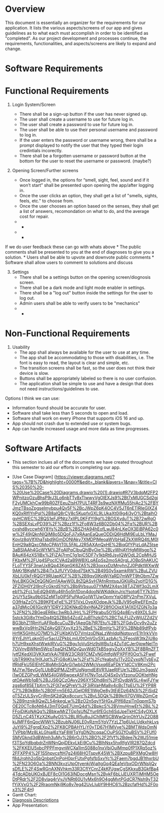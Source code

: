 # Overview

This document is essentially an organizer for the requirements for our application. It lists the various aspects/screens of our app and gives
guidelines as to what each must accomplish in order to be identified as "completed". As our project development and processes continue, the requirements, functionalities, and aspects/screens are likely to expand and change.

# Software Requirements
<Describe the structure of this section>

# Functional Requirements
 
1. Login System/Screen
    * There shall be a sign-up button if the user has never signed up.
    * The user shall create a username to use for future log in.
    * The user shall create a password to use for future log in.
    * The user shall be able to use their personal username and password to log in.
    * If the user enters the password or username wrong, there shall be a prompt displayed to notify the user that they typed their login credintials incorectly.
    * There shall be a forgotten username or password button at the bottom for the user to reset the username or password. (maybe?)

2. Opening Screen/Further screens
    * Once logged in, the options for “smell, sight, feel, sound and if it won’t start” shall be presented upon opening the app/after logging in.
    * Once the user clicks an option, they shall get a list of "smells, sights, feels, etc." to choose from.
    * Once the user chooses an option based on the senses, they shall get a list of answers, recomondation on what to do, and the average cost for repair.
    * -
    * -

If we do user feedback these can go with whats above
    * The public comments shall be presented to you at the end of diagnoses to give you a solution.
    * Users shall be able to upvote and downvote public comments
    * Software shall allow users to comment to solutions and discuss
     
3. Settings
    * There shall be a settings button on the opening screen/diognosis screen.
    * There shall be a dark mode and light mode enabler in settings.
    * There shall be a "log out" button inside the settings for the user to log out.
    * Admin users shall be able to verify users to be "mechanics"
    * -

# Non-Functional Requirements

1. Usability
    * The app shall always be available for the user to use at any time.
    * The app shall be accommodating to those with disabilities, i.e. The font is easy to read, the layout is clear and simple, etc.
    * The transition screens shall be fast, so the user does not think their device is slow.
    * Buttons shall be appropriately labeled so there is no user confusion.
    * The application shall be simple to use and have a design that does not need instructions/guidelines to use.
 
 Options I think we can use:
 
* Information found should be accurate for user.
* Software shall take less than 5 seconds to open and load.
* Software shall work on every iPhone that supports iOS 16 and up.
* App should not crash due to extended use or system bugs.
* App can handle increased usage and more data as time progresses.


# Software Artifacts
- This section inclues all of the documents we have created throughout this semester to aid our efforts in completing our app. 
 
 * [Use Case Diagram] (https://viewer.diagrams.net/?tags=%7B%7D&highlight=0000ff&edit=_blank&layers=1&nav=1&title=CIS%20350%20-%20Use%20Case%20Diagrams.drawio%20(1).drawio#R7V3bdqM2FP2WPnitzoOzuBhsP9rJ3Lo6nbTTy8xTlwwyVgOIEXJs9%2Bt7xMUGCSd2gjF2yUMCkhCw99bR0ZFEeuZtsH7PULT4RF3s9wzNXffMu55hjAc2%2FBYJmzTBsoZpgseImybpu4Qv5F%2BcJWpZ6pK4OC4V5JT6nETlRIeGIXZ4KQ0xRlflYnPql%2B8aIQ8rCV8c5KupfxGXL9LUkaXt0j9g4i3yO%2BtalhOgvHCWEC%2BQS1eFJPNtz7xllPL0KFjfYl9gl%2BOSXvduT%2B72wRgO%2BSEXsLvPD39%2F%2Bzz1f%2Fo8W3z6B02Db04%2Fq%2BUR%2Bcvshd8vccwh6Y8Ys%2BzB%2BSZHA94hEofLwJ84nLKeOX3EjBPA62c0w%2F49jQknNIQiM8o5DQoFJj7xRAanEaQueODDiQ6HdMl9EuLbLYMaJKpvlz8qVIfXhaTsbd9jGmDONlAky7XMDPlMeoaWVbHaEZkXWRQ4tLM0lEnH29a8QxcOMoCPAVtT0L5FALJ2R5AXAnQxHE%2BiqGfYPjzLdAZ5tse3aBSIAAh4GcWYM%2FoAIPqClbuQhlByOie%2BLyWhjAYHgMWsgp%2BAuK64zXS1IBx%2FiZAj7rmC1g1pjC5DF7v1kbRt6JsyIQWOdL2CpMHJSFKbxM%2FUg4SPocICVAd2aB9WBXLqAEpSs2moSA0rgLJOBpShAKUCFLoTYYSF3nwUx8Qp43KgnGK6ZA5%2B3oxxxDzMnyhnZJ0PdktWXwW9AKr1BKgM%2B4iTx3JfUYV0dod7SkK%2B49S0y5xamkRW%2BuLZVUXbLlU0kFrRQGY9RUapKCF%2B%2B9qv0IKpWjYaRD7mWPT9hObm7ZwNyLBKGOkDtQGNGm1AAwW0L8tZQASvH7AfnRmtsqJGKljjRs2ypYD1G%2FZIDH0Y2I9rcFcGkrdSYd%2Bb9Vbsuu07YMM2X4sn38TJjZWf3q2LmXeb1%2FcL1oEdQ94Wu46h5o5h1Don4dooNiWKddkinJricYsotq6TY7k31m2rUY5zSku9b0SZeMTp0lP5PuPAqGoIWTUwOpmrYqjO8PV2nPm7XVuLO3fHaZzO%2B9KPExFeE%2F51VxLOvpXOdpeJk%2BJV95gRwEFEmZoa37dMjcO61GicWY1DRY23DKNkdD9xHNAZP28fIOOjqX1A1XD1ZGN7o3a%2FN2%2BGeqER6kc3wRb3JHrL%2FPNrabu5O1SQ4p8Ery49XDLSJH5stck3Gi8x1YmDq4tQSZBb54ZcdZJuBThzkiD%2BCTsLFIJZvWjUZZd2VBG3bhZ11RmYuAFRp8cuCuZBy1AeqGb7tR7Etu%2B%2FGdvDcv9v2uZzwwBxVp9Hn2NZdAvQ97XxyXz3%2BeE%2BmHz%2F9%2BNb89dfPvbHrfIK5GHhUO7MD%2FUKbKlVD7VmIzoDNaLzWnldqINqtsvvrE1h1rkVVn8YrEJhYLqkn05yr5acUZPkbLmiU0tOnVGvSXLazbAc%2FeosW3tkZjU8oh7UH9xpXhstWwklRVuG%2Bgu1oVuSHz9sWBu1z4ZuTdCJer0jpwNeITn7OiVnyBWNm5WcpTpaQHZMQyQuvWd0TkB5sgivZgXxYB%2F8BRnZFTIytf2KedXI3VKXqtVkAi7f8W23CRi91CMZyNGjhtfgWPXPFlf0Oq%2FwefUbTR9IKhs1HXJqt%2FiG8oKUw%2Fsf%2FcYeabsfu1Tv2DZvxqNTybEyZlfRIdFkU5EIEhfC8lqMnSQArGi1wblj2WMcVsxq6EaFDkY1dCCV8Kmj2PcMJYw76eyGg1LUbBQIPMJZHPUqNgmdE8VR1UaeRlFUe%2BGJm3gqsVi1wOEZGPydLWMS4jiGW6woexA5FH7NyTotJO4Sx0vVfzonuOOKteHNgqtOAeWb1qB%2BJJS6QCzOAvv296XY5Dhd8nl%2FtDvdbW5Lr4wjFJYwzgs6qf85ETbXm%2F0I7wQPreV%2F3iRVaHMa8v4cBcTfpEU%2FYP8RC7%2B0kB8n%2B0tFrm5E62JGelORE1IWgOe8y3tEjEDz64N3i%2FiSid2oT5ZzULSvyCrjRmSK2dQkx8ccurc%2BvL5DQk%2B9krII7GVWpZGmCe%2B9nznik8QwZL54nkegLw%2BzO2n5qyY5HGxJPIf68zslTn0qpmS7bOE20CTc8oNt64J3mT0QqE7UmQ4d%2BpkcS%2BVmyHnwEt%2BiL%2FFoiDiKoNAQg%2BbkwMrZTGp1sUNZYur6fEGch6SdJpeTkHCS4yOXLXD5ZLnC45TKzX2KuAyOS%2BLIR5u8uJiChIMfSCBWwQrjnOhYUvZ2O88kjJMFF6nQocWlWt%2BzubNJ06LE0vRzm5YqV7YzLZ1p6UxLUdkxhkLvsJuYl9%2FgrqEXp2%2FK8CPBAHYLjY0yTD67H1MVye%2BMTWdsOmNTVPbb1Mz8LkLGhjal6zYaF8WTqYgDN2tcqqaCOuPSGZfOuBSV%2FUf0SMVGknd3dBWmh3uMy%2B6rOJ3%2BO%2F2fVf%2Bdee7k2WJ51mief3TSqYdlbqbdrZnWNnQpjDEkvLkEj9Cu%2BIhNsx5hxRfgVIR287QZdcd%2FKKElU5xbcPPPFmgvnWCXa1ImS088o1nxVbiOuIMmp0fP1XRq5oz%2FFXPP4%2F1S5hpvcsftH7g24l68HOTspvK45W%2BXzpu8PXMgOw8Hf8dJrqhh2o5bQnbptOnPoH0prFUtxPgfsfbSxvYc%2Faem7bgdJB1thxrbU%2FN23O6Oa%2BNN3kvzUtpOtyenkjWjaltgGq4QEa1eVbxODrWNsljQvsDfLE%2F4SwRGnAXNVhkm33R3CfIYCnrZ4kKPJgwCgSKkxuB3GkfBa44TdcADbUKOxBJEF8cOI1G63lNDocgMsn%2BykF6bLlJEUXRTiMHM5OeDtPRdr%2F2D8vIag4rVvJVNRt60U1vMx6h9O4ggMvtPGdCR7Nsh9vT32fYiXVxG%2F2RraomNkj9Ko8v7eg42UvLIubY9HHC6%2BzcfafHd%2F0ox3%2F4H) 
 * Gantt Chart: 
 * [Diagnosis Descriptions](https://github.com/mikemel21/GVSU-CIS350-RedSpark/blob/62bd476229bec34ba83bad3268f797ac42179270/artifacts/Diagnosis%20Descriptions.pdf)
 * App Presentation: 
